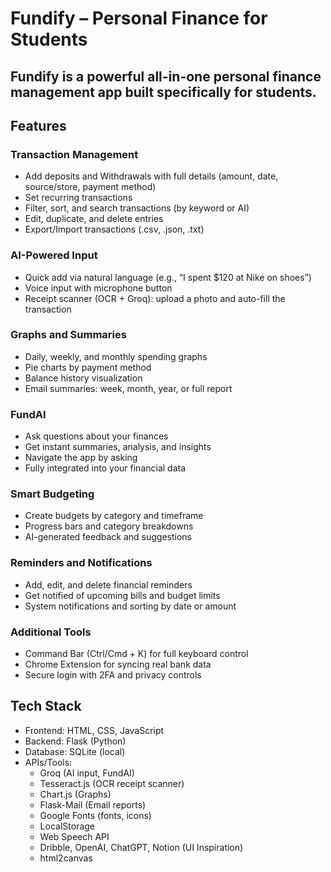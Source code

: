 # Fundify – Personal Finance for Students

Fundify is a powerful all-in-one personal finance management app built specifically for students.
---

## Features

### Transaction Management
- Add deposits and Withdrawals with full details (amount, date, source/store, payment method)
- Set recurring transactions
- Filter, sort, and search transactions (by keyword or AI)
- Edit, duplicate, and delete entries
- Export/Import transactions (.csv, .json, .txt)

### AI-Powered Input
- Quick add via natural language (e.g., “I spent $120 at Nike on shoes”)
- Voice input with microphone button
- Receipt scanner (OCR + Groq): upload a photo and auto-fill the transaction

### Graphs and Summaries
- Daily, weekly, and monthly spending graphs
- Pie charts by payment method
- Balance history visualization
- Email summaries: week, month, year, or full report

### FundAI
- Ask questions about your finances
- Get instant summaries, analysis, and insights
- Navigate the app by asking
- Fully integrated into your financial data

### Smart Budgeting
- Create budgets by category and timeframe
- Progress bars and category breakdowns
- AI-generated feedback and suggestions

### Reminders and Notifications
- Add, edit, and delete financial reminders
- Get notified of upcoming bills and budget limits
- System notifications and sorting by date or amount

### Additional Tools
- Command Bar (Ctrl/Cmd + K) for full keyboard control
- Chrome Extension for syncing real bank data
- Secure login with 2FA and privacy controls

## Tech Stack

- Frontend: HTML, CSS, JavaScript
- Backend: Flask (Python)
- Database: SQLite (local)
- APIs/Tools:
  - Groq (AI input, FundAI)
  - Tesseract.js (OCR receipt scanner)
  - Chart.js (Graphs)
  - Flask-Mail (Email reports)
  - Google Fonts (fonts, icons)
  - LocalStorage
  - Web Speech API
  - Dribble, OpenAI, ChatGPT, Notion (UI Inspiration)
  - html2canvas
